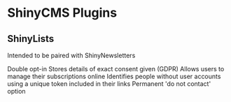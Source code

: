 # ShinyCMS Plugins

## ShinyLists

Intended to be paired with ShinyNewsletters

Double opt-in
Stores details of exact consent given (GDPR)
Allows users to manage their subscriptions online
  Identifies people without user accounts using a unique token included in their links
Permanent 'do not contact' option

